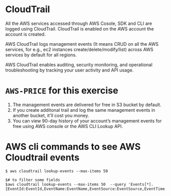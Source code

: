 # 
# CloudTrail
All the AWS services accessed through AWS Cosole, SDK and CLI are logged using CloudTrail.  CloudTrail is enabled on the AWS account the account is created.

AWS CloudTrail logs management events (It means CRUD on all the AWS services, for e.g., ec2 instances create/delete/modify/list) across AWS services by default for all regions. 

AWS CloudTrail enables auditing, security monitoring, and operational troubleshooting by tracking your user activity and API usage.

# `AWS-PRICE` for this exercise
1. The management events are delivered for free in S3 bucket by default.  
2. If you create additonal trail and log the same management events in another bucket, it'll cost you money.
3. You can view 90-day history of your account’s management events for free using AWS console or the AWS CLI Lookup API.

# AWS cli commands to see AWS Cloudtrail events
```
$ aws cloudtrail lookup-events --max-items 50

$# to filter some fields
$aws cloudtrail lookup-events --max-items 50  --query 'Events[*].{EventId:EventId,EventName:EventName,EventSource:EventSource,EventTime:EventTime}'
```